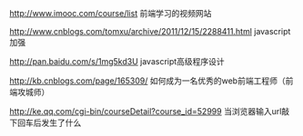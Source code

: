 http://www.imooc.com/course/list  前端学习的视频网站

http://www.cnblogs.com/tomxu/archive/2011/12/15/2288411.html javascript加强

http://pan.baidu.com/s/1mg5kd3U  javascript高级程序设计

http://kb.cnblogs.com/page/165309/ 如何成为一名优秀的web前端工程师（前端攻城师）

http://ke.qq.com/cgi-bin/courseDetail?course_id=52999 当浏览器输入url敲下回车后发生了什么